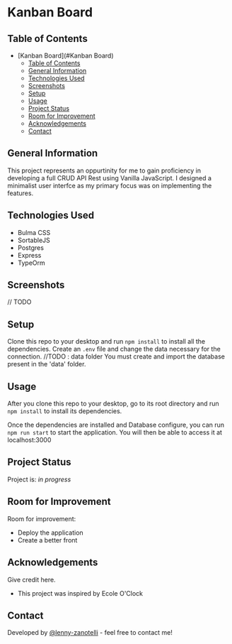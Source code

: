 # Kanban Board

## Table of Contents
- [Kanban Board](#Kanban Board)
  - [Table of Contents](#table-of-contents)
  - [General Information](#general-information)
  - [Technologies Used](#technologies-used)
  - [Screenshots](#screenshots)
  - [Setup](#setup)
  - [Usage](#usage)
  - [Project Status](#project-status)
  - [Room for Improvement](#room-for-improvement)
  - [Acknowledgements](#acknowledgements)
  - [Contact](#contact)


## General Information
  This project represents an oppurtinity for me to gain proficiency in developing a full CRUD API Rest using Vanilla JavaScript.
  I designed a minimalist user interfce as my primary focus was on implementing the features.

## Technologies Used
- Bulma CSS
- SortableJS
- Postgres
- Express
- TypeOrm

## Screenshots

// TODO

## Setup
Clone this repo to your desktop and run `npm install` to install all the dependencies.
Create an `.env` file and change the data necessary for the connection.
//TODO : data folder
You must create and import the database present in the 'data' folder. 

## Usage
After you clone this repo to your desktop, go to its root directory and run `npm install` to install its dependencies.

Once the dependencies are installed and Database configure, you can run  `npm run start` to start the application. You will then be able to access it at localhost:3000

## Project Status
Project is: _in progress_

## Room for Improvement

Room for improvement:
- Deploy the application
- Create a better front

## Acknowledgements
Give credit here.
- This project was inspired by Ecole O'Clock


## Contact
Developed by [@lenny-zanotelli](https://www.linkedin.com/in/lenny-zanotelli/) - feel free to contact me!

